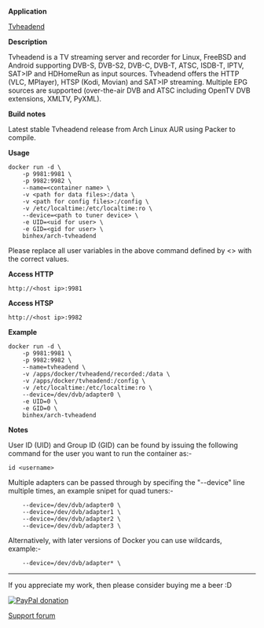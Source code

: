 **Application**

[Tvheadend](https://tvheadend.org/)

**Description**

Tvheadend is a TV streaming server and recorder for Linux, FreeBSD and Android supporting DVB-S, DVB-S2, DVB-C, DVB-T, ATSC, ISDB-T, IPTV, SAT>IP and HDHomeRun as input sources. Tvheadend offers the HTTP (VLC, MPlayer), HTSP (Kodi, Movian) and SAT>IP streaming. Multiple EPG sources are supported (over-the-air DVB and ATSC including OpenTV DVB extensions, XMLTV, PyXML).

**Build notes**

Latest stable Tvheadend release from Arch Linux AUR using Packer to compile.

**Usage**
```
docker run -d \
    -p 9981:9981 \
    -p 9982:9982 \
    --name=<container name> \
    -v <path for data files>:/data \
    -v <path for config files>:/config \
    -v /etc/localtime:/etc/localtime:ro \
    --device=<path to tuner device> \
    -e UID=<uid for user> \
    -e GID=<gid for user> \
    binhex/arch-tvheadend
```

Please replace all user variables in the above command defined by <> with the correct values.

**Access HTTP**

`http://<host ip>:9981`

**Access HTSP**

`http://<host ip>:9982`

**Example**
```
docker run -d \
    -p 9981:9981 \
    -p 9982:9982 \
    --name=tvheadend \
    -v /apps/docker/tvheadend/recorded:/data \
    -v /apps/docker/tvheadend:/config \
    -v /etc/localtime:/etc/localtime:ro \
    --device=/dev/dvb/adapter0 \
    -e UID=0 \
    -e GID=0 \
    binhex/arch-tvheadend
```

**Notes**

User ID (UID) and Group ID (GID) can be found by issuing the following command for the user you want to run the container as:-

```
id <username>
```

Multiple adapters can be passed through by specifing the "--device" line multiple times, an example snipet for quad tuners:-

```
    --device=/dev/dvb/adapter0 \
    --device=/dev/dvb/adapter1 \
    --device=/dev/dvb/adapter2 \
    --device=/dev/dvb/adapter3 \
```

Alternatively, with later versions of Docker you can use wildcards, example:-

```
    --device=/dev/dvb/adapter* \
```
___
If you appreciate my work, then please consider buying me a beer  :D

[![PayPal donation](https://www.paypal.com/en_US/i/btn/btn_donate_SM.gif)](https://www.paypal.com/cgi-bin/webscr?cmd=_s-xclick&hosted_button_id=MM5E27UX6AUU4)

[Support forum](http://lime-technology.com/forum/index.php?topic=46575.0)